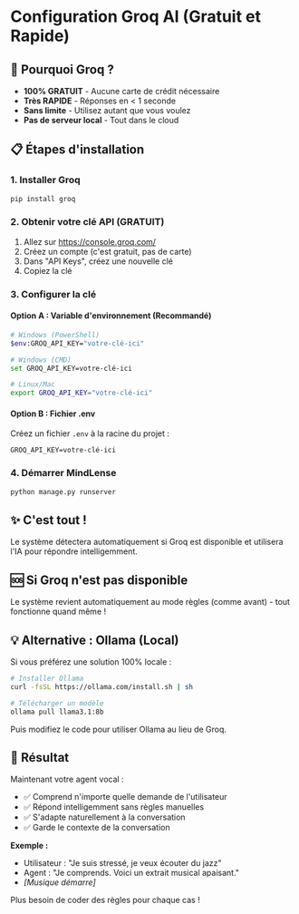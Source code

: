# Configuration Groq AI (Gratuit et Rapide)

## 🎯 Pourquoi Groq ?
- **100% GRATUIT** - Aucune carte de crédit nécessaire
- **Très RAPIDE** - Réponses en < 1 seconde
- **Sans limite** - Utilisez autant que vous voulez
- **Pas de serveur local** - Tout dans le cloud

## 📋 Étapes d'installation

### 1. Installer Groq
```bash
pip install groq
```

### 2. Obtenir votre clé API (GRATUIT)

1. Allez sur https://console.groq.com/
2. Créez un compte (c'est gratuit, pas de carte)
3. Dans "API Keys", créez une nouvelle clé
4. Copiez la clé

### 3. Configurer la clé

#### Option A : Variable d'environnement (Recommandé)
```bash
# Windows (PowerShell)
$env:GROQ_API_KEY="votre-clé-ici"

# Windows (CMD)
set GROQ_API_KEY=votre-clé-ici

# Linux/Mac
export GROQ_API_KEY="votre-clé-ici"
```

#### Option B : Fichier .env
Créez un fichier `.env` à la racine du projet :
```env
GROQ_API_KEY=votre-clé-ici
```

### 4. Démarrer MindLense
```bash
python manage.py runserver
```

## ✨ C'est tout !
Le système détectera automatiquement si Groq est disponible et utilisera l'IA pour répondre intelligemment.

## 🆘 Si Groq n'est pas disponible
Le système revient automatiquement au mode règles (comme avant) - tout fonctionne quand même !

## 💡 Alternative : Ollama (Local)
Si vous préférez une solution 100% locale :
```bash
# Installer Ollama
curl -fsSL https://ollama.com/install.sh | sh

# Télécharger un modèle
ollama pull llama3.1:8b
```

Puis modifiez le code pour utiliser Ollama au lieu de Groq.

## 🚀 Résultat
Maintenant votre agent vocal :
- ✅ Comprend n'importe quelle demande de l'utilisateur
- ✅ Répond intelligemment sans règles manuelles
- ✅ S'adapte naturellement à la conversation
- ✅ Garde le contexte de la conversation

**Exemple :**
- Utilisateur : "Je suis stressé, je veux écouter du jazz"
- Agent : "Je comprends. Voici un extrait musical apaisant."
- *[Musique démarre]*

Plus besoin de coder des règles pour chaque cas !








